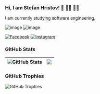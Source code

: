 ### Hi, I am Stefan Hristov! 👋 👨‍🎓 👨‍🎓
I am currently studying software engineering.  

![image](https://github.com/StefanHristov1997/StefanHristov1997/assets/133797718/819f64b6-7b29-4f11-9c6e-e1c327486d7b) ![image](https://github.com/StefanHristov1997/StefanHristov1997/assets/133797718/54b81b6e-1a98-46da-a2d3-128de4c87f30)




[![Facebook](https://img.shields.io/badge/-Facebook-00B2FF?style=flat-square&logo=Facebook&logoColor=white)](https://www.facebook.com/stefan.hristov.336/) 
[![Instagram](https://img.shields.io/badge/-Instagram-e4405f?style=flat-square&logo=Instagram&logoColor=white)](https://www.instagram.com/s_hristov_/?hl=en)
### GitHub Stats
| <img align="center" src="https://github-readme-stats.vercel.app/api?username=StefanHristov1997&count_private=true&show_icons=true&include_all_commits=true&hide_border=true&hide=contribs" alt="GitHub Stats" /> | <img align="center" src="https://github-readme-stats.vercel.app/api/top-langs/?username=StefanHristov1997&layout=compact&hide_border=true" /> |
| ------------- | ------------- |
### GitHub Trophies
<img align="center" src="https://github-profile-trophy.vercel.app/?username=StefanHristov1997&rank=-C,-B" alt="GitHub Trophies" />
